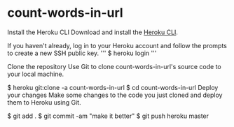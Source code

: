 # count-words-in-url
Install the Heroku CLI
Download and install the [Heroku CLI](https://devcenter.heroku.com/articles/heroku-command-line).

If you haven't already, log in to your Heroku account and follow the prompts to create a new SSH public key.
'''
$ heroku login
'''

Clone the repository
Use Git to clone count-words-in-url's source code to your local machine.

$ heroku git:clone -a count-words-in-url 
$ cd count-words-in-url
Deploy your changes
Make some changes to the code you just cloned and deploy them to Heroku using Git.

$ git add .
$ git commit -am "make it better"
$ git push heroku master
